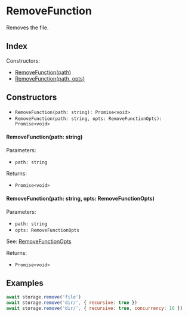 
# RemoveFunction


Removes the file.

## Index


Constructors:

- [RemoveFunction(path)](#removefunctionpath-string)
- [RemoveFunction(path, opts)](#removefunctionpath-string-opts-removefunctionopts)




## Constructors

- `RemoveFunction(path: string): Promise<void>`
- `RemoveFunction(path: string, opts: RemoveFunctionOpts): Promise<void>`


#### RemoveFunction(path: string)

Parameters:

- `path: string`



Returns:

- `Promise<void>`




#### RemoveFunction(path: string, opts: RemoveFunctionOpts)

Parameters:

- `path: string`
- `opts: RemoveFunctionOpts`

See: [RemoveFunctionOpts](RemoveFunctionOpts.md)

Returns:

- `Promise<void>`



## Examples

```js
await storage.remove('file')
await storage.remove('dir/', { recursive: true })
await storage.remove('dir/', { recursive: true, concurrency: 10 })
```